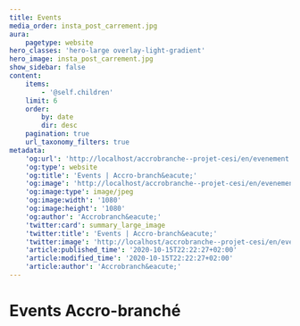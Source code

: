 ```yaml
---
title: Events
media_order: insta_post_carrement.jpg
aura:
    pagetype: website
hero_classes: 'hero-large overlay-light-gradient'
hero_image: insta_post_carrement.jpg
show_sidebar: false
content:
    items:
        - '@self.children'
    limit: 6
    order:
        by: date
        dir: desc
    pagination: true
    url_taxonomy_filters: true
metadata:
    'og:url': 'http://localhost/accrobranche--projet-cesi/en/evenement'
    'og:type': website
    'og:title': 'Events | Accro-branch&eacute;'
    'og:image': 'http://localhost/accrobranche--projet-cesi/en/evenement/insta_post_carrement.jpg'
    'og:image:type': image/jpeg
    'og:image:width': '1080'
    'og:image:height': '1080'
    'og:author': 'Accrobranch&eacute;'
    'twitter:card': summary_large_image
    'twitter:title': 'Events | Accro-branch&eacute;'
    'twitter:image': 'http://localhost/accrobranche--projet-cesi/en/evenement/insta_post_carrement.jpg'
    'article:published_time': '2020-10-15T22:22:27+02:00'
    'article:modified_time': '2020-10-15T22:22:27+02:00'
    'article:author': 'Accrobranch&eacute;'
---
```


# Events Accro-branché